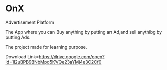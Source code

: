 # OnX
Advertisement Platform 

The App where you can Buy anything by putting an Ad,and sell anythibg by putting Ads.

The project made for learning purpose.

Download Link=https://drive.google.com/open?id=1l2uBPB9BNbMpd5KVQe23aYMj4e3C2Cf0
